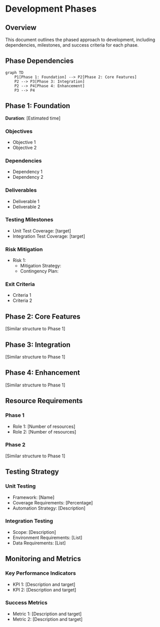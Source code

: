 # Development Phases

## Overview
This document outlines the phased approach to development, including dependencies, milestones, and success criteria for each phase.

## Phase Dependencies
```mermaid
graph TD
    P1[Phase 1: Foundation] --> P2[Phase 2: Core Features]
    P2 --> P3[Phase 3: Integration]
    P2 --> P4[Phase 4: Enhancement]
    P3 --> P4
```

## Phase 1: Foundation
**Duration**: [Estimated time]

### Objectives
- Objective 1
- Objective 2

### Dependencies
- Dependency 1
- Dependency 2

### Deliverables
- Deliverable 1
- Deliverable 2

### Testing Milestones
- Unit Test Coverage: [target]
- Integration Test Coverage: [target]

### Risk Mitigation
- Risk 1:
  - Mitigation Strategy:
  - Contingency Plan:

### Exit Criteria
- Criteria 1
- Criteria 2

## Phase 2: Core Features
[Similar structure to Phase 1]

## Phase 3: Integration
[Similar structure to Phase 1]

## Phase 4: Enhancement
[Similar structure to Phase 1]

## Resource Requirements

### Phase 1
- Role 1: [Number of resources]
- Role 2: [Number of resources]

### Phase 2
[Similar structure to Phase 1]

## Testing Strategy

### Unit Testing
- Framework: [Name]
- Coverage Requirements: [Percentage]
- Automation Strategy: [Description]

### Integration Testing
- Scope: [Description]
- Environment Requirements: [List]
- Data Requirements: [List]

## Monitoring and Metrics

### Key Performance Indicators
- KPI 1: [Description and target]
- KPI 2: [Description and target]

### Success Metrics
- Metric 1: [Description and target]
- Metric 2: [Description and target]